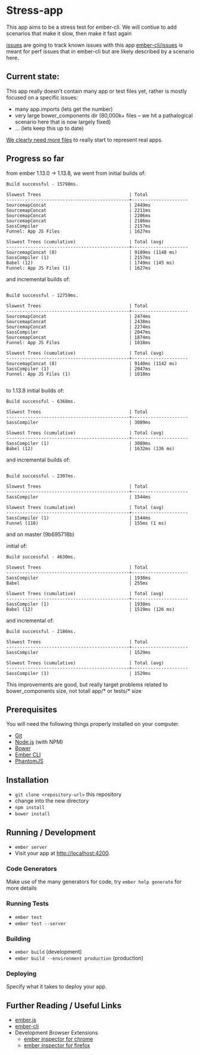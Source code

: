 # Stress-app

This app aims to be a stress test for ember-cli.
We will contiue to add scenarios that make it slow, then make it fast again



[issues](https://github.com/ember-cli/stress-app/issues/) are going to track known issues with this app
[ember-cli/issues](https://github.com/ember-cli/ember-cli/issues?q=is%3Aopen+is%3Aissue+label%3Aperformance) is meant for perf issues that in ember-cli but are likely described by a scenario here.

## Current state:

This app really doesn't contain many app or test files yet, rather is mostly focused on a specific issues:

* many app.imports (lets get the number)
* very large bower_components dir (80,000k+ files – we hit a pathalogical scenario here that is now largely fixed)
* ... (lets keep this up to date)

[We clearly need more files](https://github.com/ember-cli/stress-app/issues/2) to really start to represent real apps.

## Progress so far

from ember 1.13.0 -> 1.13.8, we went from initial builds of:

```
Build successful - 15798ms.

Slowest Trees                                 | Total
----------------------------------------------+---------------------
SourcemapConcat                               | 2449ms
SourcemapConcat                               | 2211ms
SourcemapConcat                               | 2206ms
SourcemapConcat                               | 2186ms
SassCompiler                                  | 2157ms
Funnel: App JS Files                          | 1627ms

Slowest Trees (cumulative)                    | Total (avg)
----------------------------------------------+---------------------
SourcemapConcat (8)                           | 9189ms (1148 ms)
SassCompiler (1)                              | 2157ms
Babel (12)                                    | 1749ms (145 ms)
Funnel: App JS Files (1)                      | 1627ms

```

and incremental builds of:

```

Build successful - 12759ms.

Slowest Trees                                 | Total
----------------------------------------------+---------------------
SourcemapConcat                               | 2474ms
SourcemapConcat                               | 2438ms
SourcemapConcat                               | 2274ms
SassCompiler                                  | 2047ms
SourcemapConcat                               | 1874ms
Funnel: App JS Files                          | 1018ms

Slowest Trees (cumulative)                    | Total (avg)
----------------------------------------------+---------------------
SourcemapConcat (8)                           | 9140ms (1142 ms)
SassCompiler (1)                              | 2047ms
Funnel: App JS Files (1)                      | 1018ms


```


to 1.13.8 initial builds of:

```
Build successful - 6368ms.

Slowest Trees                                 | Total
----------------------------------------------+---------------------
SassCompiler                                  | 3089ms

Slowest Trees (cumulative)                    | Total (avg)
----------------------------------------------+---------------------
SassCompiler (1)                              | 3089ms
Babel (12)                                    | 1632ms (136 ms)

```

and incremental builds of:

```

Build successful - 2307ms.

Slowest Trees                                 | Total
----------------------------------------------+---------------------
SassCompiler                                  | 1544ms

Slowest Trees (cumulative)                    | Total (avg)
----------------------------------------------+---------------------
SassCompiler (1)                              | 1544ms
Funnel (118)                                  | 155ms (1 ms)
```

and on master (9b695718b)

initial of:
```
Build successful - 4630ms.

Slowest Trees                                 | Total
----------------------------------------------+---------------------
SassCompiler                                  | 1938ms
Babel                                         | 255ms

Slowest Trees (cumulative)                    | Total (avg)
----------------------------------------------+---------------------
SassCompiler (1)                              | 1938ms
Babel (12)                                    | 1519ms (126 ms)

```

and incremental of:

```
Build successful - 2186ms.

Slowest Trees                                 | Total
----------------------------------------------+---------------------
SassCompiler                                  | 1529ms

Slowest Trees (cumulative)                    | Total (avg)
----------------------------------------------+---------------------
SassCompiler (1)                              | 1529ms
```

This improvements are good, but really target problems related to bower_components size, not totall app/* or tests/* size

## Prerequisites

You will need the following things properly installed on your computer.

* [Git](http://git-scm.com/)
* [Node.js](http://nodejs.org/) (with NPM)
* [Bower](http://bower.io/)
* [Ember CLI](http://www.ember-cli.com/)
* [PhantomJS](http://phantomjs.org/)

## Installation

* `git clone <repository-url>` this repository
* change into the new directory
* `npm install`
* `bower install`

## Running / Development

* `ember server`
* Visit your app at [http://localhost:4200](http://localhost:4200).

### Code Generators

Make use of the many generators for code, try `ember help generate` for more details

### Running Tests

* `ember test`
* `ember test --server`

### Building

* `ember build` (development)
* `ember build --environment production` (production)

### Deploying

Specify what it takes to deploy your app.

## Further Reading / Useful Links

* [ember.js](http://emberjs.com/)
* [ember-cli](http://www.ember-cli.com/)
* Development Browser Extensions
  * [ember inspector for chrome](https://chrome.google.com/webstore/detail/ember-inspector/bmdblncegkenkacieihfhpjfppoconhi)
  * [ember inspector for firefox](https://addons.mozilla.org/en-US/firefox/addon/ember-inspector/)

